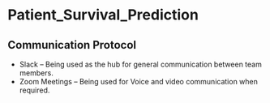 # Patient_Survival_Prediction
## Communication Protocol
* Slack – Being used as the hub for general communication between team members.
* Zoom Meetings – Being used for Voice and video communication when required. 
